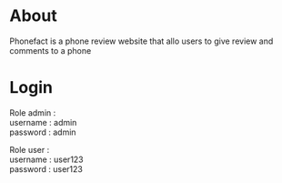 # About
Phonefact is a phone review website that allo users to give review and comments to a phone 

# Login
Role admin : </br>
username : admin </br>
password : admin </br>

Role user : </br>
username : user123 </br>
password : user123 </br>

